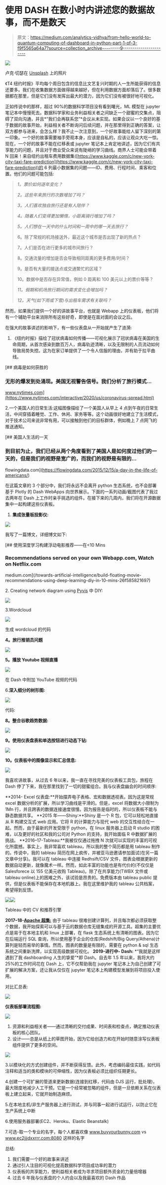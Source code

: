 # 使用 DASH 在数小时内讲述您的数据故事，而不是数天

> 原文：<https://medium.com/analytics-vidhya/from-hello-world-to-quantum-computing-of-dashboard-in-python-part-1-of-3-f9f5565a64a7?source=collection_archive---------9----------------------->

![](img/0cef333af02a77a7f423c248e605fcb3.png)

卢克·切瑟在 [Unsplash](https://unsplash.com?utm_source=medium&utm_medium=referral) 上的照片

《T4 纽约时报》平均每个周日包含的信息比文艺复兴时期的人一生所能获得的信息还要多。我们在收集数据方面做得越来越好，但在利用数据方面却落后了。很多数据都在那里，但是它们没有发挥出最大的潜力，因为它们没有被很好地可视化。

正如传说中的那样，超过 90%的数据科学项目没有看到曙光，ML 模型在 jupyter 笔记本中慢慢死去。数据科学家和业务利益相关者之间缺乏一个甜蜜的交集点，阻碍了双向沟通，并且*“我们会再联系您”*会议从未实现。如果会议以一个良好的基于数据的故事开始，利益相关者不断询问后续问题，并在那里得到正确的答案，让双方都参与进来，会怎么样？我不止一次注意到，一个好故事能给人留下深刻的第一印象。一个好的故事需要袖手旁观本身，应该是自私的，应该让观众大吃一惊。现在，一个好的故事不能在红移表或 jupyter 笔记本上肯定地讲述，因为它们有共享能力的问题，并且对于商业受众来说有陡峭的学习曲线。商界人士可能会带着 N 回来！来自纽约出租车费用数据集([https://www.kaggle.com/c/new-york-city-taxi-fare-prediction](https://www.kaggle.com/c/new-york-city-taxi-fare-prediction))的 6 列最小数据集的问题——ID、费用、行程时间、乘客和位置。他们的问题可能包括:

> *1。票价如何逐年变化？*
> 
> *2。这些年来旅行的次数增加了吗？*
> 
> *3。人们喜欢独自旅行还是有人陪伴？*
> 
> *4。随着人们变得更加懒惰，小距离骑行增加了吗？*
> 
> *5。人们想在一天中的什么时间和一周中的哪一天去旅行？*
> 
> 6。除了常规的机场接送外，最近这个城市是否出现了新的热点？
> 
> 7。人们是否在进行更多的城市间旅行？
> 
> 8。交通流量的增加是否会导致相同距离的更多费用/时间？
> 
> 9。是否有大量的接送点或交通繁忙的区域？
> 
> 10。数据中是否存在异常值，例如 0 距离和 100 美元以上的票价等等？
> 
> *11。假期和机场旅行期间的需求变化会增加吗？*
> 
> *12。天气(如下雨或下雪)与出租车需求有关联吗？*

然而，如果我们提供一个好的讲故事平台，也就是 Webapp 上的仪表板，他们将有一个辅助平台来消除所有这些好奇，即使是在面对面的会议之后。

在强大的故事讲述的影响下，有一些仪表盘从一开始就产生了涟漪:

1.  《纽约时报》描绘了冠状病毒如何传播——可视化展示了冠状病毒在美国的生命周期，从首次感染到数百万人，病毒轨迹清晰，以及无限制的人员流动如何导致局势失控。这为在家订单提供了一个令人信服的理由，并有助于拉平曲线。

[](https://www.nytimes.com/interactive/2020/us/coronavirus-spread.html) [## 病毒是如何获胜的

### 无形的爆发到处涌现。美国无视警告信号。我们分析了旅行模式…

www.nytimes.com](https://www.nytimes.com/interactive/2020/us/coronavirus-spread.html) 

2.一个美国人的日常生活:这幅图像描绘了一个美国人从早上 4 点到午夜的日常生活，中间穿插着睡觉、工作、休闲、家务等等。这个动画很好地建立了生活模式，对于技术公司来说非常有用，可以接触到他们的目标群体，例如晚上 7 点网飞的推送通知。

[](https://flowingdata.com/2015/12/15/a-day-in-the-life-of-americans/) [## 美国人生活的一天

### 到目前为止，我们已经从两个角度看到了美国人是如何度过他们的一天的，但是我们的视野是宽广的，而我们的视野是有限的…

flowingdata.com](https://flowingdata.com/2015/12/15/a-day-in-the-life-of-americans/) 

在这篇文章的 3 个部分中，我们将永远不会离开 python 生态系统，也不会部署基于 Plotly 的 Dash WebApps 向世界展示。下面的一系列动画/截图代表了我过去两年在 Dash 上工作时亲手挑选的组件。在接下来的几周内，我们将在开源数据集中一起构建这些仪表板。

1.  **集成张量板投影仪:**

![](img/99ccdd4b271316b6b7712d049baf05ae.png)

我写了一篇博文，详细博文如下:

[](/towards-artificial-intelligence/build-floating-movie-recommendations-using-deep-learning-diy-in-10-mins-26f585821697) [## 使用深度学习构建浮动电影推荐——在<10 Mins

### Recommendations served on your own Webapp.com, Watch on Netflix.com

medium.com](/towards-artificial-intelligence/build-floating-movie-recommendations-using-deep-learning-diy-in-10-mins-26f585821697) 

2\. Creating network diagram using [Pyvis](https://github.com/WestHealth/pyvis) 中 DIY:

![](img/fc432e98722daf2f62b43c2058fba795.png)

3.Wordcloud

![](img/6e12197283f0e1b554f848b50c3c6b5a.png)

生成 wordcloud 的代码

**4。旅行推销员问题**

![](img/2ef4cd6c250e8e3febf7ae7a610f5cf3.png)

**5。播放 Youtube 视频直播**

![](img/da6f278670e8b184c243cb6efff8b33d.png)

在 Dash 中附加 YouTube 视频的代码

6.**深入细分的树形图:**

![](img/9fe10bfb71bff2703b4bb609bb3300da.png)

代码:

**8。整合谷歌趋势数据:**

![](img/5352f10a4c1227acaf4eff8204a855c0.png)

**9。使用仪表盘表和单选按钮进行动态下钻:**

![](img/1899987efef4b768f18269e9f1cb0b6d.png)

**10。仪表板中的图像显示和汇总信息:**

![](img/e730af42a794775913d602a4f1250792.png)

我喜欢讲故事，从过去 6 年以来，我一直在寻找完美的仪表板工具包，旅程在 Dash 停了下来，我在那里找到了一切的甜蜜组合。我与仪表盘幽会的时间顺序:

**2014- Excel 仪表盘:**开始摆弄电子表格、宏和数据透视表。因为这是常规 excel 数据分析的扩展，所以学习曲线是平滑的。但是，excel 将数据大小限制为 1Mn 行，并且跨表的数据连接速度很慢。因为报告是临时的，所以仪表板不能与静态数据共享。
**2015 年——Shiny:**Shiny 是一个 R 包，它可以轻松地直接从 R 构建交互式 web 应用。它将 R 的计算能力与现代 web 的交互性结合在一起。然而，由于最新的开发受限于 python，在 linux 服务器上启动 R studio 的困难，以及更好的社区和我的公司对 Python 的支持，我开始面临 R 中数据扩展的挑战。
**2016–17-Tableau:**我被仅仅通过拖拽 N 次就可以实现的丰富的可视化所震撼。事实上，我非常喜欢 tableau，所以我的整个简历都是用 tableau 制作的。传说中，我的 tableau 简历在网上疯传，并被亚马逊邀请参加面试(在另一篇文章中分享)。我可以在 tableau 中连接 Redhsift/CSV 文件，图表会根据更新的数据自动更新，就像魔术一样。然而，如此丰富的功能也是有代价的(不仅仅是 Salesforece 以 155 亿美元收购 Tableau)。除了在共享能力(TWBX 文件或 tableau online)上的困难之外，该试验是昂贵的。免费版本由 tableau public 提供，但是仪表板不能保存在本地机器上。我在这里维护我的 tableau 公共档案，希望得到反馈。

![](img/ec1c6a0fc80713a45f58296a53351859.png)![](img/5628de74c037b655ee531c3f7258c324.png)

Tableau 中的 CV 和推荐引擎

**2017–18-**[**Apache 超集:**](https://superset.apache.org/) 由于 tableau 很难创建计算列，并且每次都必须获取整个数据，我开始探索可以与基于云的数据仓库无缝集成的开源工具。超集的主要优点是易于在本地主机和 linux 上部署，在 flask 生态系统上有清晰的图表。因为它在后端运行 SQL 查询，所以使用基于企业的仓库(Redshift/Big Query/Athena)计算列是轻而易举的事情。然而，图表的数量是有限的，需要在 python & sql 生态系统之间重新洗牌，以实现高级数据可视化。
**2019-进行中- Dash:** *“我就是这样遇到了我 dashboarding 人生的挚爱”*即 Dash。自去年 1.5 年以来，我将大约 25%的工作时间花在 Dash 上，它不仅帮助我在 jupyter 笔记本上为自己创建了可扩展的解决方案，还让我从仅仅在 jupyter 笔记本上构建模型发展到将项目投入使用。

对比汇总表:

![](img/2364fe024584dbf6012f471b609d96fc.png)

**仪表板部署流程图:**

![](img/0e931dc16545b291c849dc731de6e5e9.png)

1.  资源和利益相关者——通过清晰的交付成果、时间表和检查点，确定推动仪表板的核心团队。
2.  设计——总是从纸上的草图开始，因为它给创造力和在开始时随意涂写仪表板组件提供了更多的空间。

![](img/c97e697bddfab4ba08a691977ba84005.png)

3.以模块化的方式创建组件，并不断获得反馈。此外，考虑编码最佳实践，如代码注释和适当的类和模块的可伸缩性，因为仪表板必须比组织任期更长。

4.创建一个可扩展的管道来更新数据(连接到红移，代码由 DJS 运行，批处理)，最大限度地减少人工干预。它是一个经常被忽略的组件，但是一旦依赖关系在仪表板上建立起来，它就开始制造麻烦。

5.在本地主机/非生产服务器上进行测试，并与同事一起进行试运行，以防止它在生产系统上中断

6.使用服务器部署(EC2、Heroku、Elastic Beanstalk)

7.可选-取一个专业的名字，每个人都喜欢像 www.buyyourbunny.com vs www.ec2jjjdxxrrr.com:8080 这样的名字

总结:

1.  我们需要一个好的故事来讲述
2.  通过引人注目的可视化提高数据科学项目成功率的潜力
3.  仪表板的共享能力，使利益相关者成为寻求项目额外资金的力量倍增器
4.  过去 6 年我与仪表盘的个人约会以及我最喜欢的 Dash 作品